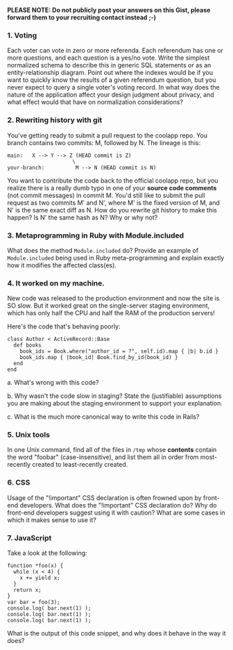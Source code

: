 **PLEASE NOTE: Do not publicly post your answers on this Gist, please forward them to your recruiting contact instead ;-)**

### 1. Voting

Each voter can vote in zero or more referenda. Each referendum has one or more questions, and each question is a yes/no vote. Write the simplest normalized schema to describe this in generic SQL statements or as an entity-relationship diagram. Point out where the indexes would be if you want to quickly know the results of a given referendum question, but you never expect to query a single voter's voting record. In what way does the nature of the application affect your design judgment about privacy, and what effect would that have on normalization considerations?

### 2. Rewriting history with git

You've getting ready to submit a pull request to the coolapp repo. You branch contains two commits: M, followed by N. The lineage is this:

```
main:   X --> Y --> Z (HEAD commit is Z)
                     \
your-branch:          M --> N (HEAD commit is N)
```
You want to contribute the code back to the official coolapp repo, but you realize there is a really dumb typo in one of your **source code comments** (not commit messages) in commit M. You'd still like to submit the pull request as two commits M' and N', where M' is the fixed version of M, and N' is the same exact diff as N. How do you rewrite git history to make this happen? Is N' the same hash as N? Why or why not?

### 3. Metaprogramming in Ruby with Module.included

What does the method `Module.included` do? Provide an example of `Module.included` being used in Ruby meta-programming and explain exactly how it modifies the affected class(es).

### 4. It worked on my machine.

New code was released to the production environment and now the site is SO slow. But it worked great on the single-server staging environment, which has only half the CPU and half the RAM of the production servers!

Here's the code that's behaving poorly:

    class Author < ActiveRecord::Base
      def books
        book_ids = Book.where("author_id = ?", self.id).map { |b| b.id }
        book_ids.map { |book_id| Book.find_by_id(book_id) }
      end
    end

a. What's wrong with this code?

b. Why wasn't the code slow in staging? State the (justifiable) assumptions you are making about the staging environment to support your explanation.

c. What is the much more canonical way to write this code in Rails?

### 5. Unix tools

In one Unix command, find all of the files in `/tmp` whose **contents** contain the word "foobar" (case-insensitive), and list them all in order from most-recently created to least-recently created.

### 6. CSS

Usage of the "!important" CSS declaration is often frowned upon by front-end developers. What does the "!important" CSS declaration do? Why do front-end developers suggest using it with caution? What are some cases in which it makes sense to use it?

### 7. JavaScript

Take a look at the following:

```
function *foo(x) {
  while (x < 4) {
    x += yield x;
  }
  return x;
}
var bar = foo(3);
console.log( bar.next(1) );
console.log( bar.next(1) );
console.log( bar.next(1) );
```
What is the output of this code snippet, and why does it behave in the way it does?
